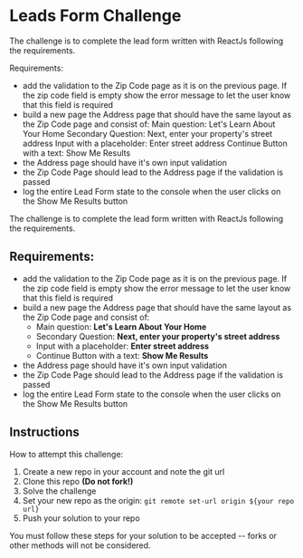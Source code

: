 # Leads Form Challenge

The challenge is to complete the lead form written with ReactJs following the requirements.

Requirements:
- add the validation to the Zip Code page as it is on the previous page. If the zip code field is empty show the error message to let the user know that this field is required
- build a new page the Address page that should have the same layout as the Zip Code page and consist of:
  Main question: Let's Learn About Your Home
  Secondary Question: Next, enter your property's street address
  Input with a placeholder: Enter street address
  Continue Button with a text: Show Me Results
- the Address page should have it's own input validation
- the Zip Code Page should lead to the Address page if the validation is passed
- log the entire Lead Form state to the console when the user clicks on the Show Me Results button 


The challenge is to complete the lead form written with ReactJs following the requirements.

## Requirements:

- add the validation to the Zip Code page as it is on the previous page. If the zip code field is empty show the error message to let the user know that this field is required
- build a new page the Address page that should have the same layout as the Zip Code page and consist of:
  - Main question: **Let's Learn About Your Home**
  - Secondary Question: **Next, enter your property's street address**
  - Input with a placeholder: **Enter street address**
  - Continue Button with a text: **Show Me Results**
- the Address page should have it's own input validation
- the Zip Code Page should lead to the Address page if the validation is passed
- log the entire Lead Form state to the console when the user clicks on the Show Me Results button 

## Instructions

How to attempt this challenge:

1. Create a new repo in your account and note the git url
2. Clone this repo **(Do not fork!)**
3. Solve the challenge
4. Set your new repo as the origin: `git remote set-url origin ${your repo url}`
5. Push your solution to your repo

You must follow these steps for your solution to be accepted -- forks or other methods will not be considered.
